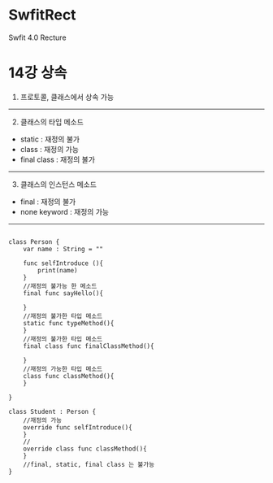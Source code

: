 # SwfitRect
Swfit 4.0 Recture

14강 상속
===========
1. 프로토콜, 클래스에서 상속 가능
* * *
2. 클래스의 타입 메소드
* static : 재정의 불가
* class : 재정의 가능
* final class : 재정의 불가
* * *
3. 클래스의 인스턴스 메소드
* final : 재정의 불가
* none keyword : 재정의 가능
* * *
<pre><code>
class Person {
    var name : String = ""
    
    func selfIntroduce (){
        print(name)
    }
    //재정의 불가능 한 메소드
    final func sayHello(){
        
    }
    //재정의 불가한 타입 메소드
    static func typeMethod(){
    }
    //재정의 불가한 타입 메소드
    final class func finalClassMethod(){
    
    }
    //재정의 가능한 타입 메소드
    class func classMethod(){
    }
    
}

class Student : Person {
    //재정의 가능
    override func selfIntroduce(){
    }
    //
    override class func classMethod(){
    }
    //final, static, final class 는 불가능
}
</pre></code>
